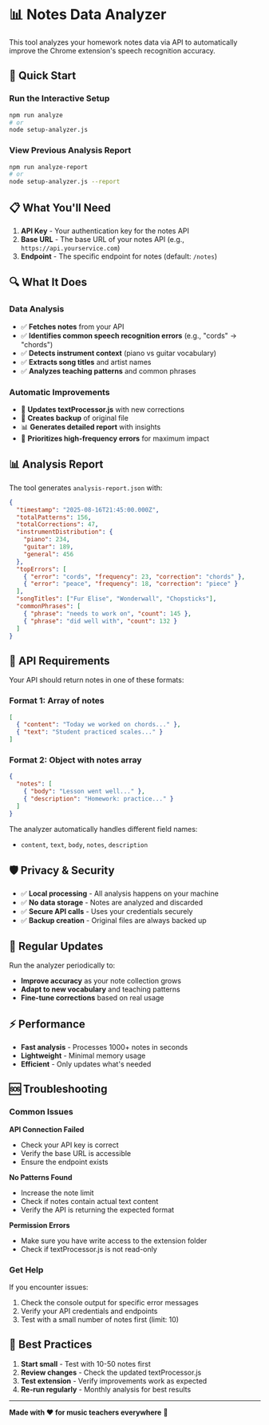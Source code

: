 # 📊 Notes Data Analyzer

This tool analyzes your homework notes data via API to automatically improve the Chrome extension's speech recognition accuracy.

## 🚀 Quick Start

### Run the Interactive Setup
```bash
npm run analyze
# or
node setup-analyzer.js
```

### View Previous Analysis Report
```bash
npm run analyze-report
# or
node setup-analyzer.js --report
```

## 📋 What You'll Need

1. **API Key** - Your authentication key for the notes API
2. **Base URL** - The base URL of your notes API (e.g., `https://api.yourservice.com`)
3. **Endpoint** - The specific endpoint for notes (default: `/notes`)

## 🔍 What It Does

### Data Analysis
- ✅ **Fetches notes** from your API
- ✅ **Identifies common speech recognition errors** (e.g., "cords" → "chords")
- ✅ **Detects instrument context** (piano vs guitar vocabulary)
- ✅ **Extracts song titles** and artist names
- ✅ **Analyzes teaching patterns** and common phrases

### Automatic Improvements
- 🔧 **Updates textProcessor.js** with new corrections
- 📄 **Creates backup** of original file
- 📊 **Generates detailed report** with insights
- 🎯 **Prioritizes high-frequency errors** for maximum impact

## 📊 Analysis Report

The tool generates `analysis-report.json` with:

```json
{
  "timestamp": "2025-08-16T21:45:00.000Z",
  "totalPatterns": 156,
  "totalCorrections": 47,
  "instrumentDistribution": {
    "piano": 234,
    "guitar": 189,
    "general": 456
  },
  "topErrors": [
    { "error": "cords", "frequency": 23, "correction": "chords" },
    { "error": "peace", "frequency": 18, "correction": "piece" }
  ],
  "songTitles": ["Fur Elise", "Wonderwall", "Chopsticks"],
  "commonPhrases": [
    { "phrase": "needs to work on", "count": 145 },
    { "phrase": "did well with", "count": 132 }
  ]
}
```

## 🔧 API Requirements

Your API should return notes in one of these formats:

### Format 1: Array of notes
```json
[
  { "content": "Today we worked on chords..." },
  { "text": "Student practiced scales..." }
]
```

### Format 2: Object with notes array
```json
{
  "notes": [
    { "body": "Lesson went well..." },
    { "description": "Homework: practice..." }
  ]
}
```

The analyzer automatically handles different field names:
- `content`, `text`, `body`, `notes`, `description`

## 🛡️ Privacy & Security

- ✅ **Local processing** - All analysis happens on your machine
- ✅ **No data storage** - Notes are analyzed and discarded
- ✅ **Secure API calls** - Uses your credentials securely
- ✅ **Backup creation** - Original files are always backed up

## 🔄 Regular Updates

Run the analyzer periodically to:
- **Improve accuracy** as your note collection grows
- **Adapt to new vocabulary** and teaching patterns
- **Fine-tune corrections** based on real usage

## ⚡ Performance

- **Fast analysis** - Processes 1000+ notes in seconds
- **Lightweight** - Minimal memory usage
- **Efficient** - Only updates what's needed

## 🆘 Troubleshooting

### Common Issues

**API Connection Failed**
- Check your API key is correct
- Verify the base URL is accessible
- Ensure the endpoint exists

**No Patterns Found**
- Increase the note limit
- Check if notes contain actual text content
- Verify the API is returning the expected format

**Permission Errors**
- Make sure you have write access to the extension folder
- Check if textProcessor.js is not read-only

### Get Help

If you encounter issues:
1. Check the console output for specific error messages
2. Verify your API credentials and endpoints
3. Test with a small number of notes first (limit: 10)

## 🎯 Best Practices

1. **Start small** - Test with 10-50 notes first
2. **Review changes** - Check the updated textProcessor.js
3. **Test extension** - Verify improvements work as expected
4. **Re-run regularly** - Monthly analysis for best results

---

**Made with ❤️ for music teachers everywhere** 🎵
